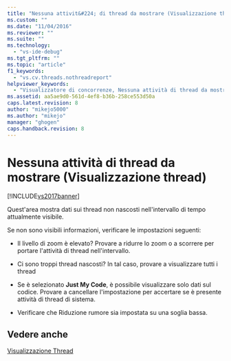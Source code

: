 ```yaml
---
title: "Nessuna attivit&#224; di thread da mostrare (Visualizzazione thread) | Microsoft Docs"
ms.custom: ""
ms.date: "11/04/2016"
ms.reviewer: ""
ms.suite: ""
ms.technology: 
  - "vs-ide-debug"
ms.tgt_pltfrm: ""
ms.topic: "article"
f1_keywords: 
  - "vs.cv.threads.nothreadreport"
helpviewer_keywords: 
  - "Visualizzatore di concorrenze, Nessuna attività di thread da mostrare (Visualizzazione thread)"
ms.assetid: aa5ae9d0-561d-4ef8-b36b-258ce553d50a
caps.latest.revision: 8
author: "mikejo5000"
ms.author: "mikejo"
manager: "ghogen"
caps.handback.revision: 8
---
```

# Nessuna attivit&#224; di thread da mostrare (Visualizzazione thread)
[!INCLUDE[vs2017banner](../code-quality/includes/vs2017banner.md)]

Quest'area mostra dati sui thread non nascosti nell'intervallo di tempo attualmente visibile.  
  
 Se non sono visibili informazioni, verificare le impostazioni seguenti:  
  
-   Il livello di zoom è elevato?  Provare a ridurre lo zoom o a scorrere per portare l'attività di thread nell'intervallo.  
  
-   Ci sono troppi thread nascosti?  In tal caso, provare a visualizzare tutti i thread  
  
-   Se è selezionato **Just My Code**, è possibile visualizzare solo dati sul codice.  Provare a cancellare l'impostazione per accertare se è presente attività di thread di sistema.  
  
-   Verificare che Riduzione rumore sia impostata su una soglia bassa.  
  
## Vedere anche  
 [Visualizzazione Thread](../profiling/threads-view-parallel-performance.md)